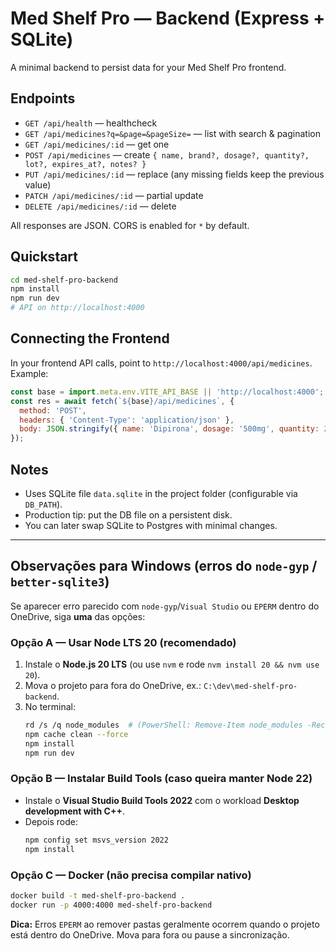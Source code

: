 # Med Shelf Pro — Backend (Express + SQLite)

A minimal backend to persist data for your Med Shelf Pro frontend.

## Endpoints

- `GET /api/health` — healthcheck
- `GET /api/medicines?q=&page=&pageSize=` — list with search & pagination
- `GET /api/medicines/:id` — get one
- `POST /api/medicines` — create `{ name, brand?, dosage?, quantity?, lot?, expires_at?, notes? }`
- `PUT /api/medicines/:id` — replace (any missing fields keep the previous value)
- `PATCH /api/medicines/:id` — partial update
- `DELETE /api/medicines/:id` — delete

All responses are JSON. CORS is enabled for `*` by default.

## Quickstart

```bash
cd med-shelf-pro-backend
npm install
npm run dev
# API on http://localhost:4000
```

## Connecting the Frontend

In your frontend API calls, point to `http://localhost:4000/api/medicines`. Example:

```js
const base = import.meta.env.VITE_API_BASE || 'http://localhost:4000';
const res = await fetch(`${base}/api/medicines`, {
  method: 'POST',
  headers: { 'Content-Type': 'application/json' },
  body: JSON.stringify({ name: 'Dipirona', dosage: '500mg', quantity: 20, expires_at: '2026-01-01' })
});
```

## Notes

- Uses SQLite file `data.sqlite` in the project folder (configurable via `DB_PATH`).  
- Production tip: put the DB file on a persistent disk.  
- You can later swap SQLite to Postgres with minimal changes.


---

## Observações para Windows (erros do `node-gyp` / `better-sqlite3`)

Se aparecer erro parecido com `node-gyp`/`Visual Studio` ou `EPERM` dentro do OneDrive, siga **uma** das opções:

### Opção A — Usar Node LTS 20 (recomendado)
1. Instale o **Node.js 20 LTS** (ou use `nvm` e rode `nvm install 20 && nvm use 20`).  
2. Mova o projeto para fora do OneDrive, ex.: `C:\dev\med-shelf-pro-backend`.  
3. No terminal:  
   ```bash
   rd /s /q node_modules  # (PowerShell: Remove-Item node_modules -Recurse -Force)
   npm cache clean --force
   npm install
   npm run dev
   ```

### Opção B — Instalar Build Tools (caso queira manter Node 22)
- Instale o **Visual Studio Build Tools 2022** com o workload **Desktop development with C++**.  
- Depois rode:  
  ```bash
  npm config set msvs_version 2022
  npm install
  ```

### Opção C — Docker (não precisa compilar nativo)
```bash
docker build -t med-shelf-pro-backend .
docker run -p 4000:4000 med-shelf-pro-backend
```

**Dica:** Erros `EPERM` ao remover pastas geralmente ocorrem quando o projeto está dentro do OneDrive. Mova para fora ou pause a sincronização.
